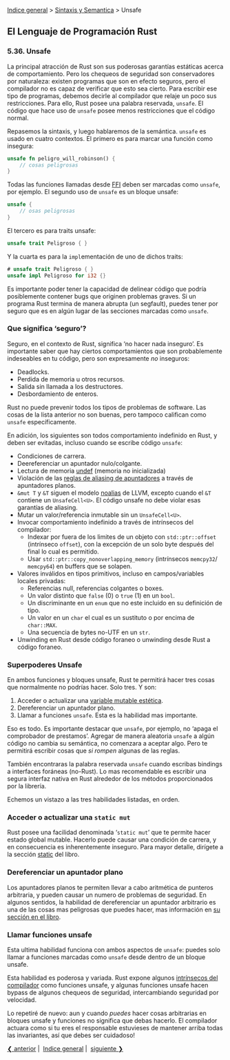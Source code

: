 [Indice general](_index.md) >
[Sintaxis y Semantica](ch05-00-syntax-and-semantics.md) > Unsafe

## El Lenguaje de Programación Rust

### 5.36. Unsafe

La principal atracción de Rust son sus poderosas garantías estáticas acerca de
comportamiento. Pero los chequeos de seguridad son conservadores por naturaleza:
existen programas que son en efecto seguros, pero el compilador no es capaz de
verificar que esto sea cierto. Para escribir ese tipo de programas, debemos
decirle al compilador que relaje un poco sus restricciones. Para ello, Rust
posee una palabra reservada, `unsafe`. El código que hace uso de `unsafe` posee
menos restricciones que el código normal.

Repasemos la sintaxis, y luego hablaremos de la semántica. `unsafe` es usado en
cuatro contextos. El primero es para marcar una función como insegura:

```rust
unsafe fn peligro_will_robinson() {
    // cosas peligrosas
}
```

Todas las funciones llamadas desde [FFI][ffi] deben ser marcadas como `unsafe`,
por ejemplo. El segundo uso de `unsafe` es un bloque unsafe:

[ffi]: ffi.html

```rust
unsafe {
    // osas peligrosas
}
```

El tercero es para traits unsafe:

```rust
unsafe trait Peligroso { }
```

Y la cuarta es para la `impl`ementación de uno de dichos traits:


```rust
# unsafe trait Peligroso { }
unsafe impl Peligroso for i32 {}
```

Es importante poder tener la capacidad de delinear código que podría
posiblemente contener bugs que originen problemas graves. Si un programa Rust
termina de manera abrupta (un segfault), puedes tener por seguro que es en algún
lugar de las secciones marcadas como `unsafe`.

### Que significa ‘seguro’?

Seguro, en el contexto de Rust, significa ‘no hacer nada inseguro’. Es
importante saber que hay ciertos comportamientos que son probablemente
indeseables en tu código, pero son expresamente _no_ inseguros:

* Deadlocks.
* Perdida de memoria u otros recursos.
* Salida sin llamada a los destructores.
* Desbordamiento de enteros.

Rust no puede prevenir todos los tipos de problemas de software. Las cosas de la
lista anterior no son buenas, pero tampoco califican como `unsafe`
específicamente.

En adición, los siguientes son todos comportamiento indefinido en Rust, y deben
ser evitadas, incluso cuando se escribe código `unsafe`:

* Condiciones de carrera.
* Deereferenciar un apuntador nulo/colgante.
* Lectura de memoria [undef][undef] (memoria no inicializada)
* Violación de las [reglas de aliasing de apuntadores][aliasing] a través de
apuntadores planos.
* `&mut T` y `&T` siguen el modelo [noalias][noalias] de LLVM, excepto cuando el
`&T` contiene un `UnsafeCell<U>`. El código unsafe no debe violar esas garantías
de aliasing.
* Mutar un valor/referencia inmutable sin un `UnsafeCell<U>`.
* Invocar comportamiento indefinido a través de intrínsecos del compilador:
  * Indexar por fuera de los limites de un objeto con `std::ptr::offset`
(intrínseco `offset`), con la excepción de un solo byte después del final lo
cual es permitido.
  * Usar `std::ptr::copy_nonoverlapping_memory` (intrínsecos `memcpy32`/
`memcpy64`) en buffers que se solapen.
* Valores inválidos en tipos primitivos, incluso en campos/variables locales
privadas:
  * Referencias null, referencias colgantes o boxes.
  * Un valor distinto que `false` (0) o `true` (1) en un `bool`.
  * Un discriminante en un `enum` que no este incluido en su definición de tipo.
  * Un valor en un `char` el cual es un sustituto o por encima de `char::MAX`.
  * Una secuencia de bytes no-UTF en un `str`.
* Unwinding en Rust desde código foraneo o unwinding desde Rust a código
foraneo.

[noalias]: http://llvm.org/docs/LangRef.html#noalias
[undef]: http://llvm.org/docs/LangRef.html#undefined-values
[aliasing]: http://llvm.org/docs/LangRef.html#pointer-aliasing-rules

### Superpoderes Unsafe

En ambos funciones y bloques unsafe, Rust te permitirá hacer tres cosas que
normalmente no podrías hacer. Solo tres. Y son:

1. Acceder o actualizar una [variable mutable estética][static].
2. Dereferenciar un apuntador plano.
3. Llamar a funciones `unsafe`. Esta es la habilidad mas importante.

Eso es todo. Es importante destacar que `unsafe`, por ejemplo, no ‘apaga el
comprobador de prestamos’. Agregar de manera aleatoria `unsafe` a algún código
no cambia su semántica, no comenzara a aceptar algo. Pero te permitirá escribir
cosas que _si rompen_ algunas de las reglas.

También encontraras la palabra reservada `unsafe` cuando escribas bindings a
interfaces foráneas (no-Rust). Lo mas recomendable es escribir una segura
interfaz nativa en Rust alrededor de los métodos proporcionados por la librería.

Echemos un vistazo a las tres habilidades listadas, en orden.

### Acceder o actualizar una `static mut`

Rust posee una facilidad denominada ‘`static mut`’ que te permite hacer estado
global mutable. Hacerlo puede causar una condición de carrera, y en consecuencia
es inherentemente inseguro. Para mayor detalle, dirígete a la sección
[static][static] del libro.

[static]: const-and-static.html#static

### Dereferenciar un apuntador plano

Los apuntadores planos te permiten llevar a cabo aritmética de punteros
arbitraria, y pueden causar un numero de problemas de seguridad. En algunos
sentidos, la habilidad de dereferenciar un apuntador arbitrario es una de las
cosas mas peligrosas que puedes hacer, mas información en
[su sección en el libro][rawpointers].

[rawpointers]: raw-pointers.html

### Llamar funciones unsafe

Esta ultima habilidad funciona con ambos aspectos de `unsafe`: puedes solo
llamar a funciones marcadas como `unsafe` desde dentro de un bloque unsafe.

Esta habilidad es poderosa y variada. Rust expone algunos [intrínsecos del
compilador][intrinsics] como funciones unsafe, y algunas funciones unsafe hacen
bypass de algunos chequeos de seguridad, intercambiando seguridad por velocidad.

Lo repetiré de nuevo: aun y cuando _puedes_ hacer cosas arbitrarias en bloques
unsafe y funciones no significa que debas hacerlo. El compilador actuara como si
tu eres el responsable estuvieses de mantener arriba todas las invariantes, así
que debes ser cuidadoso!

[intrinsics]: intrinsics.html

[❮ anterior](ch05-35-raw-pointers.md)&nbsp;|&nbsp;
[Indice general](_index.md)&nbsp;|&nbsp;
[siguiente ❯](ch06-00-nightly-rust.md)
